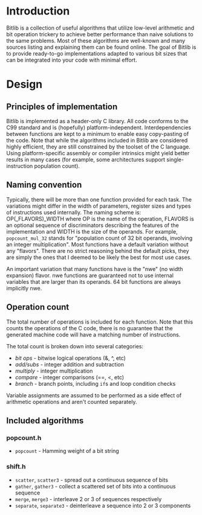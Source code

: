# Introduction

Bitlib is a collection of useful algorithms that utilize low-level arithmetic
and bit operation trickery to achieve better performance than naive solutions to
the same problems. Most of these algorithms are well-known and many sources
listing and explaining them can be found online. The goal of Bitlib is to
provide ready-to-go implementations adapted to various bit sizes that can be
integrated into your code with minimal effort.

# Design

## Principles of implementation 

Bitlib is implemented as a header-only C library. All code conforms to the C99
standard and is (hopefully) platform-independent. Interdependencies between
functions are kept to a minimum to enable easy copy-pasting of the code. Note
that while the algorithms included in Bitlib are considered highly efficient,
they are still constrained by the toolset of the C language. Using
platform-specific assembly or compiler intrinsics might yield better results in
many cases (for example, some architectures support single-instruction
population count).

## Naming convention

Typically, there will be more than one function provided for each task. The
variations might differ in the width of parameters, register sizes and types of
instructions used internally. The naming scheme is: OP(_FLAVORS)_WIDTH where OP
is the name of the operation, FLAVORS is an optional sequence of discriminators
describing the features of the implementation and WIDTH is the size of the
operands. For example, `popcount_mul_32` stands for "population count of 32 bit
operands, involving an integer multiplication". Most functions have a default
variation without any "flavors". There are no strict reasoning behind the
default picks, they are simply the ones that I deemed to be likely the best for
most use cases.

An important variation that many functions have is the "nwe" (no width
expansion) flavor. nwe functions are guaranteed not to use internal variables
that are larger than its operands. 64 bit functions are always implicitly nwe.

## Operation count

The total number of operations is included for each function. Note that this
counts the operations of the C code, there is no guarantee that the generated
machine code will have a matching number of instructions.

The total count is broken down into several categories:

* *bit ops* - bitwise logical operations (&, ^, etc)
* *add/subs* - integer addition and subtraction
* *multiply* - integer multiplication
* *compare* - integer comparisons (==, <, etc)
* *branch* - branch points, including `if`s and loop condition checks

Variable assignments are assumed to be performed as a side effect of arithmetic
operations and aren't counted separately.

## Included algorithms

### popcount.h

* `popcount` - Hamming weight of a bit string

### shift.h

* `scatter`, `scatter3` - spread out a continuous sequence of bits
* `gather`, `gather3` - collect a scattered set of bits into a continuous sequence
* `merge`, `merge3` - interleave 2 or 3 of sequences respectively
* `separate`, `separate3` - deinterleave a sequence into 2 or 3 components 